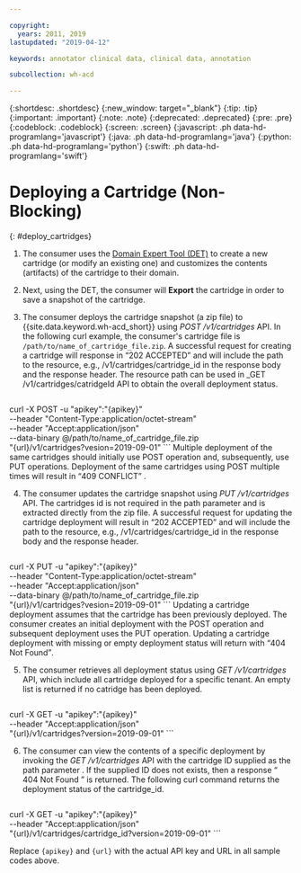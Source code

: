 ```yaml
---

copyright:
  years: 2011, 2019
lastupdated: "2019-04-12"

keywords: annotator clinical data, clinical data, annotation

subcollection: wh-acd

---
```


{:shortdesc: .shortdesc}
{:new_window: target="_blank"}
{:tip: .tip}
{:important: .important}
{:note: .note}
{:deprecated: .deprecated}
{:pre: .pre}
{:codeblock: .codeblock}
{:screen: .screen}
{:javascript: .ph data-hd-programlang='javascript'}
{:java: .ph data-hd-programlang='java'}
{:python: .ph data-hd-programlang='python'}
{:swift: .ph data-hd-programlang='swift'}

# Deploying a Cartridge (Non-Blocking)
{: #deploy_cartridges}

1. The consumer uses the [Domain Expert Tool (DET)](https://watsonpow01.rch.stglabs.ibm.com/services/cartridge_det/) to create a new cartridge (or modify an existing one) and customizes the contents (artifacts) of the cartridge to their domain.
2. Next, using the DET, the consumer will **Export** the cartridge in order to save a snapshot of the cartridge.
3. The consumer deploys the cartridge snapshot (a zip file) to  {{site.data.keyword.wh-acd_short}} using _POST /v1/cartridges_ API.  In the following curl example, the consumer's cartridge file is `/path/to/name_of_cartridge_file.zip`. A successful request for creating a cartridge will response in <q>202 ACCEPTED</q> and will include the path to the resource, e.g., /v1/cartridges/cartridge_id in the response body and the response header. The resource path can be used in _GET /v1/cartridges/catridgeId API to obtain the overall deployment status. 

    ```Curl
 curl -X POST -u "apikey":"{apikey}" \
 --header "Content-Type:application/octet-stream" \
 --header "Accept:application/json" \
 --data-binary @/path/to/name_of_cartridge_file.zip \
 "{url}/v1/cartridges?vesion=2019-09-01"
    ```
    Multiple deployment of the same cartridges should initially use POST operation and, subsequently, use PUT operations. Deployment of the same cartridges using POST multiple times will result in <q>409 CONFLICT</q> .
    
4. The consumer updates the cartridge snapshot using _PUT /v1/cartridges_ API. The cartridges id is not required in the path parameter and is extracted directly from the zip file. A successful request for updating the cartridge deployment will result in <q>202 ACCEPTED</q> and will include the path to the resource, e.g., /v1/cartridges/cartridge_id in the response body and the response header.  

    ```Curl
curl -X PUT -u "apikey":"{apikey}" \
--header "Content-Type:application/octet-stream" \
--header "Accept:application/json" \
--data-binary @/path/to/name_of_cartridge_file.zip \
"{url}/v1/cartridges?vesion=2019-09-01"
    ```
    Updating a cartridge deployment assumes that the cartridge has been previously deployed. The consumer creates an initial deployment with the POST operation and subsequent deployment uses the PUT operation. Updating a cartridge deployment with missing or empty deployment status will return with <q>404 Not Found</q>.

5.  The consumer retrieves all deployment status using _GET /v1/cartridges_ API, which include all cartridge deployed for a specific tenant. An empty list is returned if no catridge has been deployed.  

    ```Curl
curl -X GET -u "apikey":"{apikey}" \
--header "Accept:application/json" \
"{url}/v1/cartridges?version=2019-09-01"
    ```

6.  The consumer can view the contents of a specific deployment by invoking the _GET /v1/cartridges_ API with the cartridge ID supplied as the path parameter . If the supplied ID does not exists, then a response  <q> 404 Not Found </q> is returned. The following curl command returns the deployment status of the cartridge_id.

    ```Curl
curl -X GET -u "apikey":"{apikey}" \
--header "Accept:application/json" \
"{url}/v1/cartridges/cartridge_id?version=2019-09-01"
    ```

Replace `{apikey}` and `{url}` with the actual API key and URL in all sample codes above.
